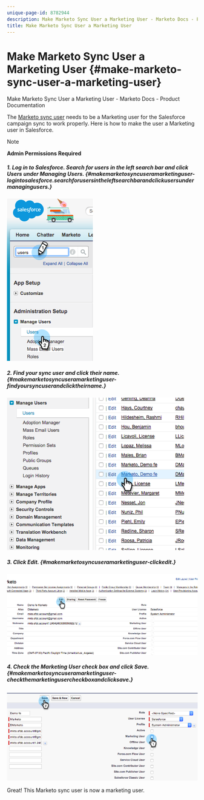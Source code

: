 ```yaml
---
unique-page-id: 8782944
description: Make Marketo Sync User a Marketing User - Marketo Docs - Product Documentation
title: Make Marketo Sync User a Marketing User
---
```


# Make Marketo Sync User a Marketing User {#make-marketo-sync-user-a-marketing-user}

Make Marketo Sync User a Marketing User - Marketo Docs - Product Documentation

The [Marketo sync user](../../../../../../../../welcome-to-marketo-docs/product-docs/crm-sync/salesforce-sync/setup/enterprise/unlimited-edition/step-2-of-3-create-a-salesforce-user-for-marketo-(enterprise/unlimited).md) needs to be a Marketing user for the Salesforce campaign sync to work properly. Here is how to make the user a Marketing user in Salesforce.

>[!NOTE]
>
>**Admin Permissions Required**

##### 1. Log in to Salesforce. Search for users in the left search bar and click Users under Managing Users. {#makemarketosyncuseramarketinguser-logintosalesforce.searchforusersintheleftsearchbarandclickusersundermanagingusers.}

![](assets/image2015-7-8-14-3a25-3a49.png)

##### 2. Find your sync user and click their name. {#makemarketosyncuseramarketinguser-findyoursyncuserandclicktheirname.}

![](assets/image2015-7-8-14-3a27-3a32.png)

##### 3. Click Edit. {#makemarketosyncuseramarketinguser-clickedit.}

![](assets/image2015-7-8-14-3a29-3a7.png)

##### 4. Check the Marketing User check box and click Save. {#makemarketosyncuseramarketinguser-checkthemarketingusercheckboxandclicksave.}

![](assets/image2015-7-8-14-3a30-3a16.png)

Great! This Marketo sync user is now a marketing user.
